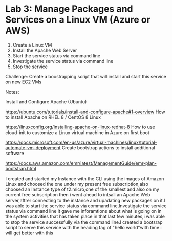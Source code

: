 # Lab 3: Manage Packages and Services on a Linux VM (Azure or AWS)


1. Create a Linux VM
2. Install the Apache Web Server
3. Start the service status via command line
4. Investigate the service status via command line
5. Stop the service


Challenge: Create a boostrapping script that will install and start this service on new EC2 VMs

Notes:

Install and Configure Apache (Ubuntu)

https://ubuntu.com/tutorials/install-and-configure-apache#1-overview
How to install Apache on RHEL 8 / CentOS 8 Linux

https://linuxconfig.org/installing-apache-on-linux-redhat-8
How to use cloud-init to customize a Linux virtual machine in Azure on first boot

https://docs.microsoft.com/en-us/azure/virtual-machines/linux/tutorial-automate-vm-deployment
Create bootstrap actions to install additional software

https://docs.aws.amazon.com/emr/latest/ManagementGuide/emr-plan-bootstrap.html

I created and started my Instance with the CLI using the images of Amazon Linux and choosed the one under my present free subscription,also choosed an Instance type of t2.micro,one of the smallest and also on my current free subscription then i went ahead to intsall an Apache Web server,aftrer connecting to the instance and upadating new packages on it.I was able to start the service status via command line,Investigate the service status via command line it gave me inforamtions about what is going on in the system activities that has taken place in that last few minutes,i was able to stop the service successfully via the command line.I created a bootsrap script to serve this service with the heading tag of "hello world"with time i will get better with this